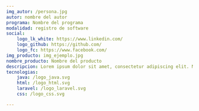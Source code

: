 ```yaml
---
img_autor: /persona.jpg
autor: nombre del autor
programa: Nombre del programa
modalidad: registro de software
social:
    logo_lk_white: https://www.linkedin.com/
    logo_github: https://github.com/
    logo_fc: https://www.facebook.com/
img_producto: img_ejemplo.jpg
nombre_producto: Nombre del producto
descripcion: Lorem ipsum dolor sit amet, consectetur adipiscing elit. Morbi ac nisl sapien. In in aliquet nisi. Fusce sit amet volutpat enim. Praesent condimentum justo magna, et sodales nibh accumsan nec.
tecnologias:
    java: /logo_java.svg
    html: /logo_html.svg
    laravel: /logo_laravel.svg
    css: /logo_css.svg

---
```

